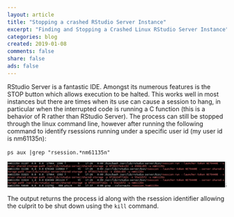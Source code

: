 ```yaml
---
layout: article
title: "Stopping a crashed RStudio Server Instance"
excerpt: "Finding and Stopping a Crashed Linux RStudio Server Instance"
categories: blog
created: 2019-01-08
comments: false
share: false
ads: false
---
```


RStudio Server is a fantastic IDE.  Amongst its numerous features is the STOP button which allows execution to be halted.  This works well in most instances but there are times when its use can cause a session to hang, in particular when the interrupted code is running a C function (this is a behavior of R rather than RStudio Server).  The process can still be stopped through the linux command line, however after running the following command to identify rsessions running under a specific user id (my user id is nm61135n):

`ps aux |grep "rsession.*nm61135n"`

![](/images/drafts/ps-grab.png)

The output returns the process id along with the rsession identifier allowing the culprit to be shut down using the `kill` command.
